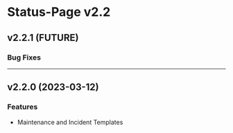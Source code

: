 # Status-Page v2.2

## v2.2.1 (FUTURE)

### Bug Fixes


---

## v2.2.0 (2023-03-12)

### Features
* Maintenance and Incident Templates
